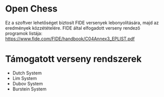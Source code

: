 # Open Chess
Ez a szoftver lehetőséget biztosít FIDE versenyek lebonyolítására, majd az eredmények közzétételére.
FIDE által elfogadott verseny rendező programok listája:
https://www.fide.com/FIDE/handbook/C04Annex3_EPLIST.pdf

# Támogatott verseny rendszerek
- Dutch System
- Lim System
- Dubov System
- Burstein System
